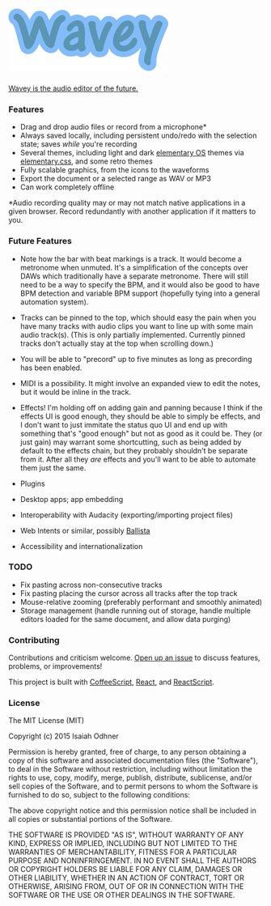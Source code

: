 
# [![Wavey](images/wavey-logotype.png)][app]

[Wavey is the audio editor of the future.][app]


### Features

* Drag and drop audio files or record from a microphone*
* Always saved locally, including persistent undo/redo with the selection state; saves *while* you're recording
* Several themes, including light and dark [elementary OS][] themes via [elementary.css][], and some retro themes
* Fully scalable graphics, from the icons to the waveforms
* Export the document or a selected range as WAV or MP3
* Can work completely offline

*Audio recording quality may or may not match native applications in a given browser.
Record redundantly with another application if it matters to you.

### Future Features

* Note how the bar with beat markings is a track. It would become a metronome when unmuted.
It's a simplification of the concepts over DAWs which traditionally have a separate metronome.
There will still need to be a way to specify the BPM, and
it would also be good to have BPM detection and
variable BPM support (hopefully tying into a general automation system).

* Tracks can be pinned to the top,
which should easy the pain when you have many tracks with audio clips
you want to line up with some main audio track(s).
(This is only partially implemented. Currently pinned tracks don't actually stay at the top when scrolling down.)

* You will be able to "precord" up to five minutes as long as precording has been enabled.

* MIDI is a possibility. It might involve an expanded view to edit the notes, but it would be inline in the track.

* Effects! I'm holding off on adding gain and panning because
I think if the effects UI is good enough, they should be able to simply be effects,
and I don't want to just immitate the status quo UI and end up with something that's "good enough" but not as good as it could be.
They (or just gain) may warrant some shortcutting, such as being added by default to the effects chain,
but they probably shouldn't be separate from it.
After all they *are* effects and you'll want to be able to automate them just the same.

* Plugins

* Desktop apps; app embedding

* Interoperability with Audacity (exporting/importing project files)

* Web Intents or similar, possibly [Ballista](https://github.com/chromium/ballista)

* Accessibility and internationalization


### TODO

* Fix pasting across non-consecutive tracks
* Fix pasting placing the cursor across all tracks after the top track
* Mouse-relative zooming (preferably performant and smoothly animated)
* Storage management (handle running out of storage, handle multiple editors loaded for the same document, and allow data purging)


### Contributing

Contributions and criticism welcome.
[Open up an issue][new issue] to discuss features, problems, or improvements!

This project is built with [CoffeeScript][], [React][], and [ReactScript][].


### License

The MIT License (MIT)

Copyright (c) 2015 Isaiah Odhner

Permission is hereby granted, free of charge, to any person obtaining a copy
of this software and associated documentation files (the "Software"), to deal
in the Software without restriction, including without limitation the rights
to use, copy, modify, merge, publish, distribute, sublicense, and/or sell
copies of the Software, and to permit persons to whom the Software is
furnished to do so, subject to the following conditions:

The above copyright notice and this permission notice shall be included in all
copies or substantial portions of the Software.

THE SOFTWARE IS PROVIDED "AS IS", WITHOUT WARRANTY OF ANY KIND, EXPRESS OR
IMPLIED, INCLUDING BUT NOT LIMITED TO THE WARRANTIES OF MERCHANTABILITY,
FITNESS FOR A PARTICULAR PURPOSE AND NONINFRINGEMENT. IN NO EVENT SHALL THE
AUTHORS OR COPYRIGHT HOLDERS BE LIABLE FOR ANY CLAIM, DAMAGES OR OTHER
LIABILITY, WHETHER IN AN ACTION OF CONTRACT, TORT OR OTHERWISE, ARISING FROM,
OUT OF OR IN CONNECTION WITH THE SOFTWARE OR THE USE OR OTHER DEALINGS IN THE
SOFTWARE.


[app]: https://audioeditor.ml/
[elementary OS]: https://elementary.io/
[elementary.css]: https://github.com/1j01/elementary.css/
[CoffeeScript]: http://coffeescript.org/
[React]: https://facebook.github.io/react/
[ReactScript]: https://github.com/1j01/react-script
[new issue]: https://github.com/1j01/wavey/issues/new
